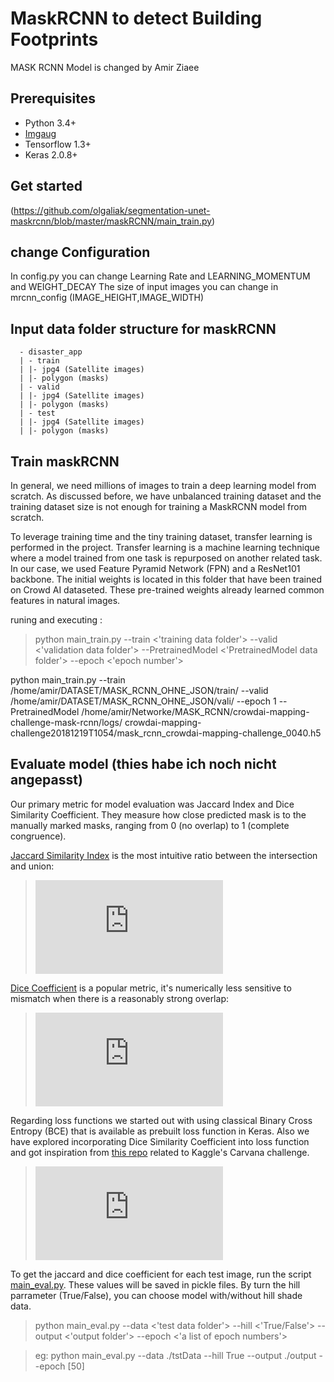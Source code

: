 # MaskRCNN to detect Building Footprints
MASK RCNN Model is changed by Amir Ziaee

## Prerequisites
- Python 3.4+
- [Imgaug](https://github.com/aleju/imgaug)
- Tensorflow 1.3+
- Keras 2.0.8+

## Get started

(https://github.com/olgaliak/segmentation-unet-maskrcnn/blob/master/maskRCNN/main_train.py) 

## change Configuration

In config.py you can change Learning Rate and LEARNING_MOMENTUM and WEIGHT_DECAY
The size of input images you can change in mrcnn_config (IMAGE_HEIGHT,IMAGE_WIDTH)


## Input data folder structure for maskRCNN

      - disaster_app
      | - train
      | |- jpg4 (Satellite images)
      | |- polygon (masks)
      | - valid
      | |- jpg4 (Satellite images)
      | |- polygon (masks)
      | - test
      | |- jpg4 (Satellite images)
      | |- polygon (masks)      


            

## Train maskRCNN
In general, we need millions of images to train a deep learning model from scratch. As discussed before, we have unbalanced training dataset and the training dataset size is not enough for training a MaskRCNN model from scratch.

To leverage training time and the tiny training dataset, transfer learning is performed in the project. Transfer learning is a machine learning technique where a model trained from one task is repurposed on another related task. In our case, we used Feature Pyramid Network (FPN) and a ResNet101 backbone. The initial weights is located in this folder  that have been trained on  Crowd AI dataseted. These pre-trained weights already learned common features in natural images.

runing and executing :

> python main_train.py --train <'training data folder'> --valid <'validation data folder'> --PretrainedModel <'PretrainedModel data folder'> --epoch <'epoch number'>

   python main_train.py 
   --train /home/amir/DATASET/MASK_RCNN_OHNE_JSON/train/
   --valid /home/amir/DATASET/MASK_RCNN_OHNE_JSON/vali/ 
   --epoch 1 
   --PretrainedModel /home/amir/Networke/MASK_RCNN/crowdai-mapping-challenge-mask-rcnn/logs/    crowdai-mapping-challenge20181219T1054/mask_rcnn_crowdai-mapping-challenge_0040.h5



## Evaluate model (thies habe ich noch nicht angepasst)

Our primary metric for model evaluation was Jaccard Index and Dice Similarity Coefficient. They measure how close predicted mask is to the manually marked masks, ranging from 0 (no overlap) to 1 (complete congruence).

[Jaccard Similarity Index](https://en.wikipedia.org/wiki/Jaccard_index) is the most intuitive ratio between the intersection and union:

> ![](https://latex.codecogs.com/svg.latex?J%28A%2CB%29%20%3D%20%5Cfrac%7B%7CA%5Ccap%20B%7C%7D%7B%7CA%7C&plus;%7CB%7C-%7CA%5Ccap%20B%7C%7D)

[Dice Coefficient](https://en.wikipedia.org/wiki/S%C3%B8rensen%E2%80%93Dice_coefficient) is a popular metric, it's numerically less sensitive to mismatch when there is a reasonably strong overlap:

> ![](https://latex.codecogs.com/svg.latex?DSC%28A%2CB%29%20%3D%20%5Cfrac%7B2%7CA%5Ccap%20B%7C%7D%7B%7CA%7C&plus;%7CB%7C%7D)

Regarding loss functions we started out with using classical Binary Cross Entropy (BCE) that is available as prebuilt loss function in Keras.
Also we have explored incorporating Dice Similarity Coefficient  into loss function and got inspiration from [this repo](https://github.com/killthekitten/kaggle-carvana-2017) related to Kaggle's Carvana challenge. 

> ![](https://latex.codecogs.com/svg.latex?BCE_%7BDSC%7D%20%3D%20%5Cfrac%7B1%7D%7B2%7DBCE&plus;%5Cfrac%7B1%7D%7B2%7D%7B%281-DSC%29%7D)

To get the jaccard and dice coefficient for each test image, run the script [main_eval.py](https://github.com/olgaliak/segmentation-unet-maskrcnn/blob/master/maskRCNN/main_eval.py). These values will be saved in pickle files. By turn the hill parrameter (True/False), you can choose model with/without hill shade data.

> python main_eval.py --data <'test data folder'> --hill <'True/False'> --output <'output folder'> --epoch <'a list of epoch numbers'>

> eg: python main_eval.py --data ./tstData --hill True --output ./output --epoch [50]



